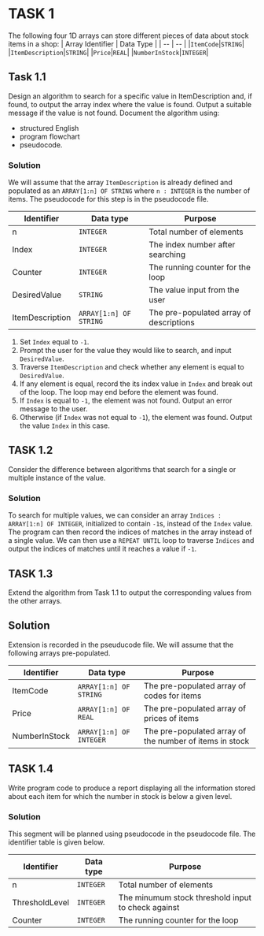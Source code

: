# TASK 1
The following four 1D arrays can store different pieces of data about stock items in a shop:
| Array Identifier | Data Type |
| -- | -- |
|`ItemCode`|`STRING`|
|`ItemDescription`|`STRING`|
|`Price`|`REAL`|
|`NumberInStock`|`INTEGER`|

## Task 1.1
Design an algorithm to search for a specific value in ItemDescription and, if found, to output the
array index where the value is found. Output a suitable message if the value is not found.
Document the algorithm using:
* structured English
* program flowchart
* pseudocode.

### Solution
We will assume that the array `ItemDescription` is already defined and populated as an `ARRAY[1:n] OF STRING` where `n : INTEGER` is the number of items. The pseudocode for this step is in the pseudocode file.

| Identifier | Data type | Purpose |
| -- | -- | --|
| n | `INTEGER` | Total number of elements |
| Index | `INTEGER` | The index number after searching |
| Counter | `INTEGER` | The running counter for the loop |
| DesiredValue | `STRING` | The value input from the user |
| ItemDescription | `ARRAY[1:n] OF STRING` | The pre-populated array of descriptions |

1. Set `Index` equal to `-1`.
2. Prompt the user for the value they would like to search, and input `DesiredValue`.
3. Traverse `ItemDescription` and check whether any element is equal to `DesiredValue`.
4. If any element is equal, record the its index value in `Index` and break out of the loop. The loop may end before the element was found.
5. If `Index` is equal to `-1`, the element was not found. Output an error message to the user.
6. Otherwise (if `Index` was not equal to `-1`), the element was found. Output the value `Index` in this case.

## TASK 1.2
Consider the difference between algorithms that search for a single or multiple instance of the value.

### Solution
To search for multiple values, we can consider an array `Indices : ARRAY[1:n] OF INTEGER`, initialized to contain `-1`s, instead of the `Index` value. The program can then record the indices of matches in the array instead of a single value. We can then use a `REPEAT UNTIL` loop to traverse `Indices` and output the indices of matches until it reaches a value if `-1`.

## TASK 1.3
Extend the algorithm from Task 1.1 to output the corresponding values from the other arrays.

## Solution
Extension is recorded in the pseuducode file. We will assume that the following arrays pre-populated.

| Identifier | Data type | Purpose |
| -- | -- | --|
| ItemCode | `ARRAY[1:n] OF STRING` | The pre-populated array of codes for items |
| Price | `ARRAY[1:n] OF REAL` | The pre-populated array of prices of items |
| NumberInStock | `ARRAY[1:n] OF INTEGER` | The pre-populated array of the number of items in stock |

## TASK 1.4
Write program code to produce a report displaying all the information stored about each item for
which the number in stock is below a given level.

### Solution
This segment will be planned using pseudocode in the pseudocode file. The identifier table is given below.

| Identifier | Data type | Purpose |
| -- | -- | --|
| n | `INTEGER` | Total number of elements |
| ThresholdLevel | `INTEGER` | The minumum stock threshold input to check against |
| Counter | `INTEGER` | The running counter for the loop |